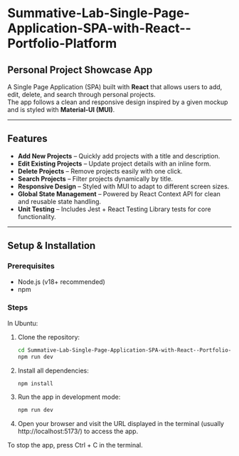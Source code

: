 # Summative-Lab-Single-Page-Application-SPA-with-React--Portfolio-Platform

## Personal Project Showcase App

A Single Page Application (SPA) built with **React** that allows users to add, edit, delete, and search through personal projects.  
The app follows a clean and responsive design inspired by a given mockup and is styled with **Material-UI (MUI)**.

---

## Features
- **Add New Projects** – Quickly add projects with a title and description.
- **Edit Existing Projects** – Update project details with an inline form.
- **Delete Projects** – Remove projects easily with one click.
- **Search Projects** – Filter projects dynamically by title.
- **Responsive Design** – Styled with MUI to adapt to different screen sizes.
- **Global State Management** – Powered by React Context API for clean and reusable state handling.
- **Unit Testing** – Includes Jest + React Testing Library tests for core functionality.

---

## Setup & Installation

### Prerequisites
- Node.js (v18+ recommended)
- npm

### Steps
In Ubuntu:
1. Clone the repository:
   ```bash
   cd Summative-Lab-Single-Page-Application-SPA-with-React--Portfolio-Platform
   npm run dev
   ```

2. Install all dependencies:
    ```bash
    npm install
    ```

3. Run the app in development mode:
    ```bash
    npm run dev
    ```

4. Open your browser and visit the URL displayed in the terminal (usually http://localhost:5173/) to access the app.

To stop the app, press Ctrl + C in the terminal.

   
